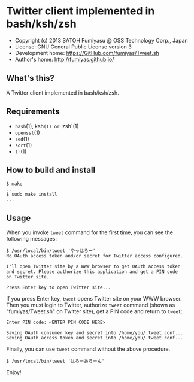 Twitter client implemented in bash/ksh/zsh
======================================================================

  * Copyright (c) 2013 SATOH Fumiyasu @ OSS Technology Corp., Japan
  * License: GNU General Public License version 3
  * Development home: <https://GitHub.com/fumiyas/Tweet.sh>
  * Author's home: <http://fumiyas.github.io/>

What's this?
---------------------------------------------------------------------

A Twitter client implemented in bash/ksh/zsh.

Requirements
---------------------------------------------------------------------

  * `bash`(1), ksh`(1) or `zsh`(1)
  * `openssl`(1)
  * `sed`(1)
  * `sort`(1)
  * `tr`(1)

How to build and install
---------------------------------------------------------------------

    $ make
    ...
    $ sudo make install
    ...

Usage
---------------------------------------------------------------------

When you invoke `tweet` command for the first time, you can see the
following messages:

    $ /usr/local/bin/tweet 'やっはろー'
    No OAuth access token and/or secret for Twitter access configured.

    I'll open Twitter site by a WWW browser to get OAuth access token
    and secret. Please authorize this application and get a PIN code
    on Twitter site.

    Press Enter key to open Twitter site...

If you press Enter key, `tweet` opens Twitter site on your WWW browser.
Then you must login to Twitter, authorize `tweet` command (shown as
"fumiyas/Tweet.sh" on Twitter site), get a PIN code and return to `tweet`:

    Enter PIN code: <ENTER PIN CODE HERE>

    Saving OAuth consumer key and secret into /home/you/.tweet.conf...
    Saving OAuth access token and secret into /home/you/.tweet.conf...

Finally, you can use `tweet` command without the above procedure.

    $ /usr/local/bin/tweet 'はろーあろーん'

Enjoy!


